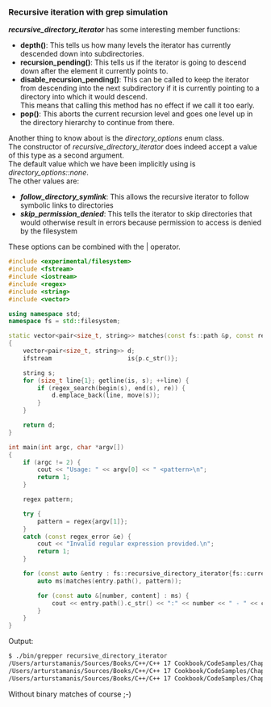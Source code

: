 ### Recursive iteration with grep simulation

***recursive_directory_iterator*** has some interesting member functions:

- **depth()**: This tells us how many levels the iterator has currently descended down into subdirectories.
- **recursion_pending()**: This tells us if the iterator is going to descend down after the element it currently points to.
- **disable_recursion_pending()**: This can be called to keep the iterator from descending into the next subdirectory if it is currently pointing to a directory into which it would descend. \
This means that calling this method has no effect if we call it too early.
- **pop()**: This aborts the current recursion level and goes one level up in the directory hierarchy to continue from there.

Another thing to know about is the *directory_options* enum class. \
The constructor of *recursive_directory_iterator* does indeed accept a value of this type as a second argument. \
The default value which we have been implicitly using is *directory_options::none*. \
The other values are:

- ***follow_directory_symlink***: This allows the recursive iterator to follow symbolic links to directories
- ***skip_permission_denied***: This tells the iterator to skip directories that would otherwise result in errors because permission to access is denied by the filesystem

These options can be combined with the | operator.

```cpp
#include <experimental/filesystem>
#include <fstream>
#include <iostream>
#include <regex>
#include <string>
#include <vector>

using namespace std;
namespace fs = std::filesystem;

static vector<pair<size_t, string>> matches(const fs::path &p, const regex &re)
{
	vector<pair<size_t, string>> d;
	ifstream                     is{p.c_str()};

	string s;
	for (size_t line{1}; getline(is, s); ++line) {
		if (regex_search(begin(s), end(s), re)) {
			d.emplace_back(line, move(s));
		}
	}

	return d;
}

int main(int argc, char *argv[])
{
	if (argc != 2) {
		cout << "Usage: " << argv[0] << " <pattern>\n";
		return 1;
	}

	regex pattern;

	try {
		pattern = regex{argv[1]};
	}
	catch (const regex_error &e) {
		cout << "Invalid regular expression provided.\n";
		return 1;
	}

	for (const auto &entry : fs::recursive_directory_iterator{fs::current_path()}) {
		auto ms(matches(entry.path(), pattern));

		for (const auto &[number, content] : ms) {
			cout << entry.path().c_str() << ":" << number << " - " << content << '\n';
		}
	}
}
```

Output:
```bash
$ ./bin/grepper recursive_directory_iterator
/Users/arturstamanis/Sources/Books/C++/C++ 17 Cookbook/CodeSamples/Chapter10/grepper.cpp:43 - 	for (const auto &entry : fs::recursive_directory_iterator{fs::current_path()}) {
/Users/arturstamanis/Sources/Books/C++/C++ 17 Cookbook/CodeSamples/Chapter10/dupe_compress.cpp:32 -     for (const auto &entry : recursive_directory_iterator{dir}) {
/Users/arturstamanis/Sources/Books/C++/C++ 17 Cookbook/CodeSamples/Chapter10/file_type.cpp:25 -     for (const auto &entry : recursive_directory_iterator{dir}) {
```
Without binary matches of course ;-)
